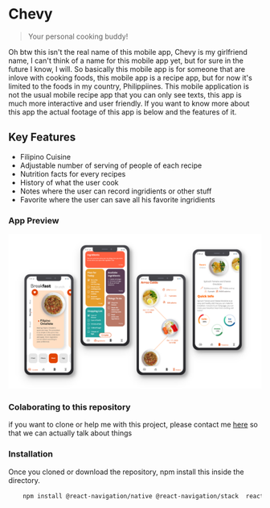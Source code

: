 # Chevy
> Your personal cooking buddy!

Oh btw this isn't the real name of this mobile app, Chevy is my girlfriend name, I can't think of a name for this mobile app yet, but for sure in the future I know, I will. So basically this mobile app is for someone that are inlove with cooking foods, this mobile app is a recipe app, but for now it's limited to the foods in my country, Philippiines. This mobile application is not the usual mobile recipe app that you can only see texts, this app is much more interactive and user friendly. If you want to  know more about this app the actual footage of this app is below and the features of it. 

## Key Features
- Filipino Cuisine 
- Adjustable number of serving of people of each recipe 
- Nutrition facts for every recipes
- History of what the user cook
- Notes where the user can record ingridients or other stuff
- Favorite where the user can save all his favorite ingridients

### App Preview
![](git_image/cuisine_ui.png)
### Colaborating to this repository
if you want to clone or help me with this project, please contact me [here](https://www.facebook.com/ecovillaraza3/) so that we can actually talk about things

### Installation
Once you cloned or download the repository, npm install this inside the directory.
```sh
    npm install @react-navigation/native @react-navigation/stack  react-native-reanimated react-native-gesture-handler react-native-screens react-native-safe-area-context @react-native-community/masked-view @react-navigation/bottom-tabs expo-sqlite expo-font moment
```
